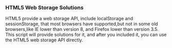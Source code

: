 
### HTML5 Web Storage Solutions

HTML5 provide a web storage API, include localStorage and sessionStorage, that most browsers have supported,but not in some old browsers,like IE lower than version 8, and Firefox lower than version 3.5.
This script will provide solutions for it, and after you included it, you can use the HTML5 web storage API directly.